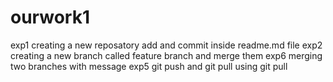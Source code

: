 # ourwork1
exp1
creating a new reposatory
add and commit inside readme.md file
exp2
creating a new branch called feature branch and merge them
exp6
merging two branches with message
exp5
git push and git pull
using git pull 
